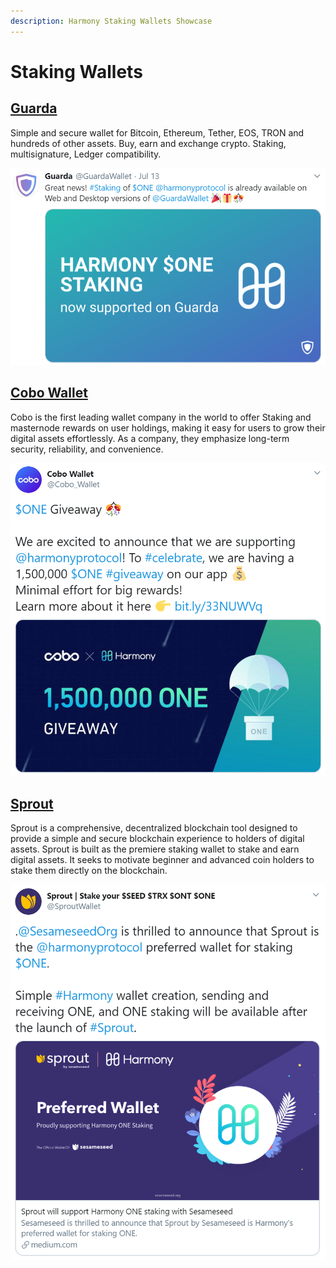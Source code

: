 ```yaml
---
description: Harmony Staking Wallets Showcase
---
```


# Staking Wallets

## [Guarda](https://guarda.com/)

Simple and secure wallet for Bitcoin, Ethereum, Tether, EOS, TRON and hundreds of other assets. Buy, earn and exchange crypto. Staking, multisignature, Ledger compatibility.

![](../.gitbook/assets/guarda.png)

## [Cobo Wallet](https://cobo.com/)

Cobo is the first leading wallet company in the world to offer Staking and masternode rewards on user holdings, making it easy for users to grow their digital assets effortlessly. As a company, they emphasize long-term security, reliability, and convenience.

![](../.gitbook/assets/cobo.png)

## [Sprout](https://sprout.sesameseed.org/)

Sprout is a comprehensive, decentralized blockchain tool designed to provide a simple and secure blockchain experience to holders of digital assets. Sprout is built as the premiere staking wallet to stake and earn digital assets. It seeks to motivate beginner and advanced coin holders to stake them directly on the blockchain.

![](../.gitbook/assets/sprout-wallet-tweet.png)



